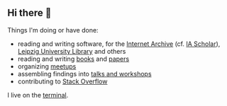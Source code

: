 ## Hi there 👋

Things I'm doing or have done:

* reading and writing software, for the [Internet Archive](https://archive.org) (cf. [IA Scholar](https://en.wikipedia.org/wiki/Internet_Archive_Scholar)), [Leipzig University Library](https://en.wikipedia.org/wiki/Leipzig_University_Library) and others
* reading and writing [books](https://openlibrary.org/authors/OL7915590A/Martin_Czygan) and [papers](https://scholar.google.de/citations?user=7gueY4EAAAAJ)
* organizing [meetups](https://golangleipzig.space)
* assembling findings into [talks and workshops](https://github.com/miku/workshops)
* contributing to [Stack Overflow](https://stackoverflow.com/users/89391/miku?tab=profile)

I live on the [terminal](https://web.stanford.edu/class/cs81n/command.txt).
